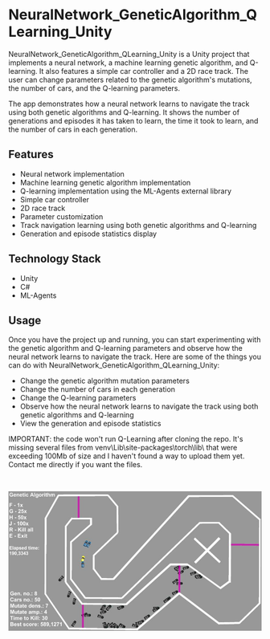 # NeuralNetwork_GeneticAlgorithm_QLearning_Unity

NeuralNetwork_GeneticAlgorithm_QLearning_Unity is a Unity project that implements a neural network, a machine learning genetic algorithm, and Q-learning. It also features a simple car controller and a 2D race track. The user can change parameters related to the genetic algorithm's mutations, the number of cars, and the Q-learning parameters.

The app demonstrates how a neural network learns to navigate the track using both genetic algorithms and Q-learning. It shows the number of generations and episodes it has taken to learn, the time it took to learn, and the number of cars in each generation.

## Features

- Neural network implementation
- Machine learning genetic algorithm implementation
- Q-learning implementation using the ML-Agents external library
- Simple car controller
- 2D race track
- Parameter customization
- Track navigation learning using both genetic algorithms and Q-learning
- Generation and episode statistics display

## Technology Stack

- Unity
- C#
- ML-Agents

## Usage

Once you have the project up and running, you can start experimenting with the genetic algorithm and Q-learning parameters and observe how the neural network learns to navigate the track. Here are some of the things you can do with NeuralNetwork_GeneticAlgorithm_QLearning_Unity:

- Change the genetic algorithm mutation parameters
- Change the number of cars in each generation
- Change the Q-learning parameters
- Observe how the neural network learns to navigate the track using both genetic algorithms and Q-learning
- View the generation and episode statistics

IMPORTANT: the code won't run Q-Learning after cloning the repo. It's missing several files from venv\Lib\site-packages\torch\lib\ that were exceeding 100Mb of size and I haven't found a way to upload them yet. Contact me directly if you want the files. 

<br/>

![Game view](https://github.com/Som3Bod3/NeuralNetwork_GeneticAlgorithm_QLearning_Unity/blob/main/NNCarsView.JPG)
